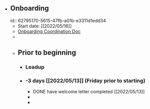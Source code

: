 - ## Onboarding
  id:: 62795170-5615-47fb-a01b-e3311d1edd34
	- Start date: [[2022/05/16]]
	- [Onboarding Coordination Doc](https://docs.google.com/document/d/15tDZoP5qLXI5K8ldlPVbH4TW52NJqwWVSps1kBt8OK0/edit#heading=h.a0timl600que)
	-
	- ## Prior to beginning
		- ### Leadup
		- ### -3 days [[2022/05/13]] (Friday prior to starting)
			- DONE have welcome letter completed [[2022/05/13]]
			-
			-